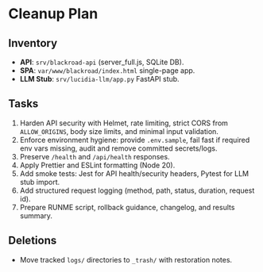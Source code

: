 <!-- FILE: CLEANUP_PLAN.md -->

# Cleanup Plan

## Inventory

- **API**: `srv/blackroad-api` (server_full.js, SQLite DB).
- **SPA**: `var/www/blackroad/index.html` single-page app.
- **LLM Stub**: `srv/lucidia-llm/app.py` FastAPI stub.

## Tasks

1. Harden API security with Helmet, rate limiting, strict CORS from `ALLOW_ORIGINS`, body size limits, and minimal input validation.
2. Enforce environment hygiene: provide `.env.sample`, fail fast if required env vars missing, audit and remove committed secrets/logs.
3. Preserve `/health` and `/api/health` responses.
4. Apply Prettier and ESLint formatting (Node 20).
5. Add smoke tests: Jest for API health/security headers, Pytest for LLM stub import.
6. Add structured request logging (method, path, status, duration, request id).
7. Prepare RUNME script, rollback guidance, changelog, and results summary.

## Deletions

- Move tracked `logs/` directories to `_trash/` with restoration notes.
